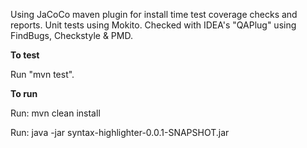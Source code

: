 Using JaCoCo maven plugin for install time test coverage checks and reports. Unit tests using Mokito. Checked with IDEA's "QAPlug" using FindBugs, Checkstyle & PMD.

**To test**

Run "mvn test".

**To run**

Run: mvn clean install

Run: java -jar syntax-highlighter-0.0.1-SNAPSHOT.jar 

